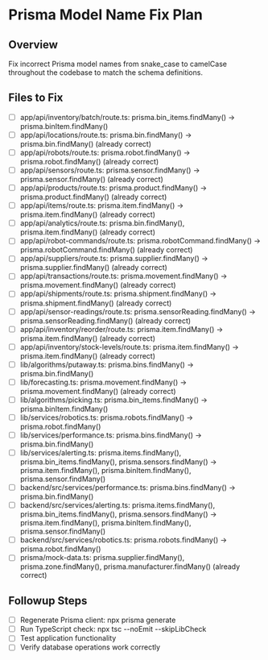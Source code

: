 # Prisma Model Name Fix Plan

## Overview
Fix incorrect Prisma model names from snake_case to camelCase throughout the codebase to match the schema definitions.

## Files to Fix
- [ ] app/api/inventory/batch/route.ts: prisma.bin_items.findMany() -> prisma.binItem.findMany()
- [ ] app/api/locations/route.ts: prisma.bin.findMany() -> prisma.bin.findMany() (already correct)
- [ ] app/api/robots/route.ts: prisma.robot.findMany() -> prisma.robot.findMany() (already correct)
- [ ] app/api/sensors/route.ts: prisma.sensor.findMany() -> prisma.sensor.findMany() (already correct)
- [ ] app/api/products/route.ts: prisma.product.findMany() -> prisma.product.findMany() (already correct)
- [ ] app/api/items/route.ts: prisma.item.findMany() -> prisma.item.findMany() (already correct)
- [ ] app/api/analytics/route.ts: prisma.bin.findMany(), prisma.item.findMany() (already correct)
- [ ] app/api/robot-commands/route.ts: prisma.robotCommand.findMany() -> prisma.robotCommand.findMany() (already correct)
- [ ] app/api/suppliers/route.ts: prisma.supplier.findMany() -> prisma.supplier.findMany() (already correct)
- [ ] app/api/transactions/route.ts: prisma.movement.findMany() -> prisma.movement.findMany() (already correct)
- [ ] app/api/shipments/route.ts: prisma.shipment.findMany() -> prisma.shipment.findMany() (already correct)
- [ ] app/api/sensor-readings/route.ts: prisma.sensorReading.findMany() -> prisma.sensorReading.findMany() (already correct)
- [ ] app/api/inventory/reorder/route.ts: prisma.item.findMany() -> prisma.item.findMany() (already correct)
- [ ] app/api/inventory/stock-levels/route.ts: prisma.item.findMany() -> prisma.item.findMany() (already correct)
- [ ] lib/algorithms/putaway.ts: prisma.bins.findMany() -> prisma.bin.findMany()
- [ ] lib/forecasting.ts: prisma.movement.findMany() -> prisma.movement.findMany() (already correct)
- [ ] lib/algorithms/picking.ts: prisma.bin_items.findMany() -> prisma.binItem.findMany()
- [ ] lib/services/robotics.ts: prisma.robots.findMany() -> prisma.robot.findMany()
- [ ] lib/services/performance.ts: prisma.bins.findMany() -> prisma.bin.findMany()
- [ ] lib/services/alerting.ts: prisma.items.findMany(), prisma.bin_items.findMany(), prisma.sensors.findMany() -> prisma.item.findMany(), prisma.binItem.findMany(), prisma.sensor.findMany()
- [ ] backend/src/services/performance.ts: prisma.bins.findMany() -> prisma.bin.findMany()
- [ ] backend/src/services/alerting.ts: prisma.items.findMany(), prisma.bin_items.findMany(), prisma.sensors.findMany() -> prisma.item.findMany(), prisma.binItem.findMany(), prisma.sensor.findMany()
- [ ] backend/src/services/robotics.ts: prisma.robots.findMany() -> prisma.robot.findMany()
- [ ] prisma/mock-data.ts: prisma.supplier.findMany(), prisma.zone.findMany(), prisma.manufacturer.findMany() (already correct)

## Followup Steps
- [ ] Regenerate Prisma client: npx prisma generate
- [ ] Run TypeScript check: npx tsc --noEmit --skipLibCheck
- [ ] Test application functionality
- [ ] Verify database operations work correctly
